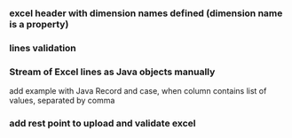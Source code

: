 ### excel header with dimension names defined (dimension name is a property)

### lines validation

### Stream of Excel lines as Java objects manually

add example with Java Record and case, when column contains list of values, separated by comma

### add rest point to upload and validate excel